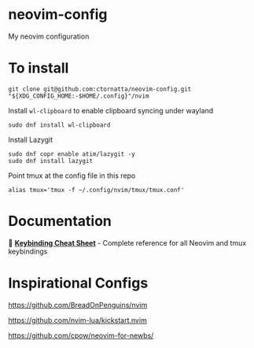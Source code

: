 # neovim-config
My neovim configuration

# To install

```shell
git clone git@github.com:ctornatta/neovim-config.git "${XDG_CONFIG_HOME:-$HOME/.config}"/nvim
```

Install `wl-clipboard` to enable clipboard syncing under wayland
```shell
sudo dnf install wl-clipboard
```

Install Lazygit
```shell
sudo dnf copr enable atim/lazygit -y
sudo dnf install lazygit
```

Point tmux at the config file in this repo
```shell
alias tmux='tmux -f ~/.config/nvim/tmux/tmux.conf'
```

# Documentation

📖 **[Keybinding Cheat Sheet](docs/README.md)** - Complete reference for all Neovim and tmux keybindings

# Inspirational Configs

https://github.com/BreadOnPenguins/nvim

https://github.com/nvim-lua/kickstart.nvim

https://github.com/cpow/neovim-for-newbs/

